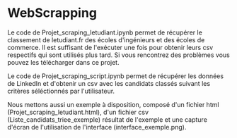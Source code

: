 # WebScrapping

Le code de Projet_scraping_letudiant.ipynb permet de récupérer le classement de letudiant.fr des écoles d'ingénieurs et des écoles de commerce. Il est suffisant de l'exécuter une fois pour obtenir leurs csv respectifs qui sont utilisés plus tard. Si vous rencontrez des problèmes vous pouvez les télécharger dans ce projet.

Le code de Projet_scraping_script.ipynb permet de récupérer les données de LinkedIn et d'obtenir un csv avec les candidats classés suivant les critères séléctionnés par l'utilisateur.

Nous mettons aussi un exemple à disposition, composé d'un fichier html (Projet_scraping_letudiant.html), d'un fichier csv (Liste_candidats_triee_exemple) résultat de l'exemple et une capture d'écran de l'utilisation de l'interface (interface_exemple.png).
